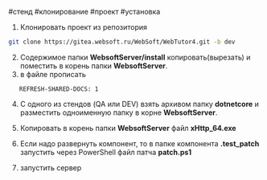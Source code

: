 #стенд #клонирование #проект #установка 

1. Клонировать проект из репозитория 
```bash
git clone https://gitea.websoft.ru/WebSoft/WebTutor4.git -b dev
```

2. Содержимое папки **WebsoftServer/install** копировать(вырезать) и поместить в корень папки  **WebsoftServer**.
3. в файле прописать
```
   REFRESH-SHARED-DOCS: 1
```

4. С одного из стендов (QA или DEV) взять архивом папку **dotnetcore** и разместить одноименную папку в корне **WebsoftServer**.

5. Копировать в корень папки **WebsoftServer** файл **xHttp_64.exe**
6. Если надо развернуть компонент, то в папке компонента **.test_patch** запустить через  PowerShell файл патча **patch.ps1**
7. запустить сервер
